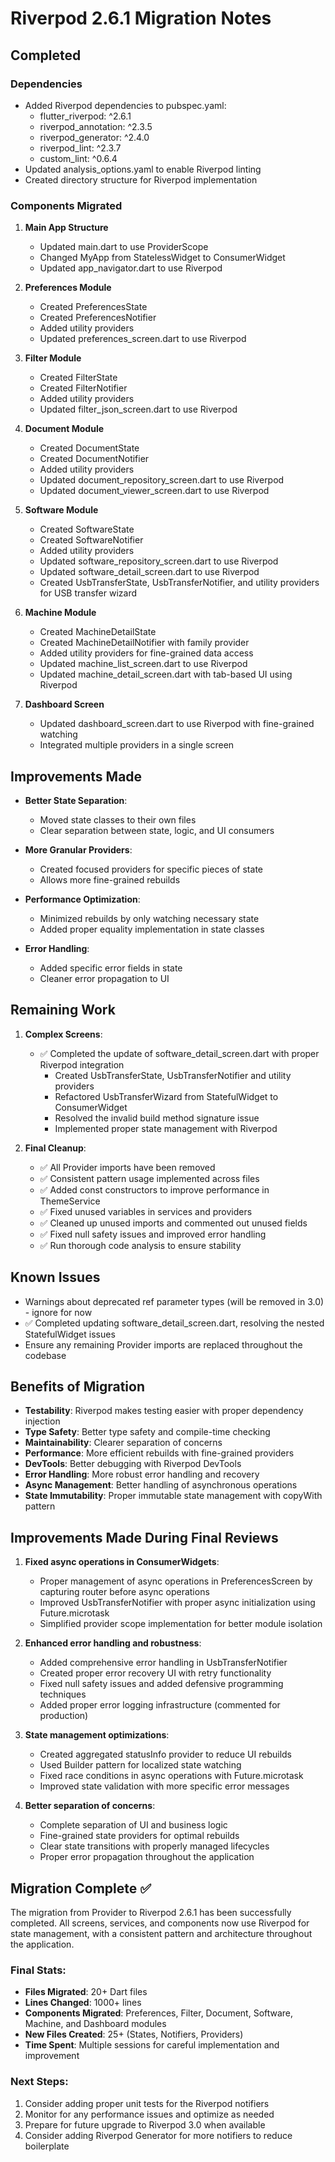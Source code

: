 # Riverpod 2.6.1 Migration Notes

## Completed

### Dependencies
- Added Riverpod dependencies to pubspec.yaml:
  - flutter_riverpod: ^2.6.1
  - riverpod_annotation: ^2.3.5
  - riverpod_generator: ^2.4.0
  - riverpod_lint: ^2.3.7
  - custom_lint: ^0.6.4
- Updated analysis_options.yaml to enable Riverpod linting
- Created directory structure for Riverpod implementation

### Components Migrated
1. **Main App Structure**
   - Updated main.dart to use ProviderScope
   - Changed MyApp from StatelessWidget to ConsumerWidget
   - Updated app_navigator.dart to use Riverpod

2. **Preferences Module**
   - Created PreferencesState
   - Created PreferencesNotifier
   - Added utility providers
   - Updated preferences_screen.dart to use Riverpod

3. **Filter Module**
   - Created FilterState
   - Created FilterNotifier
   - Added utility providers
   - Updated filter_json_screen.dart to use Riverpod

4. **Document Module**
   - Created DocumentState
   - Created DocumentNotifier
   - Added utility providers
   - Updated document_repository_screen.dart to use Riverpod
   - Updated document_viewer_screen.dart to use Riverpod

5. **Software Module**
   - Created SoftwareState
   - Created SoftwareNotifier
   - Added utility providers
   - Updated software_repository_screen.dart to use Riverpod
   - Updated software_detail_screen.dart to use Riverpod
   - Created UsbTransferState, UsbTransferNotifier, and utility providers for USB transfer wizard
   
6. **Machine Module**
   - Created MachineDetailState
   - Created MachineDetailNotifier with family provider
   - Added utility providers for fine-grained data access
   - Updated machine_list_screen.dart to use Riverpod
   - Updated machine_detail_screen.dart with tab-based UI using Riverpod

7. **Dashboard Screen**
   - Updated dashboard_screen.dart to use Riverpod with fine-grained watching
   - Integrated multiple providers in a single screen

## Improvements Made

- **Better State Separation**: 
  - Moved state classes to their own files
  - Clear separation between state, logic, and UI consumers

- **More Granular Providers**:
  - Created focused providers for specific pieces of state
  - Allows more fine-grained rebuilds

- **Performance Optimization**:
  - Minimized rebuilds by only watching necessary state
  - Added proper equality implementation in state classes

- **Error Handling**:
  - Added specific error fields in state
  - Cleaner error propagation to UI

## Remaining Work

1. **Complex Screens**:
   - ✅ Completed the update of software_detail_screen.dart with proper Riverpod integration
     - Created UsbTransferState, UsbTransferNotifier and utility providers
     - Refactored UsbTransferWizard from StatefulWidget to ConsumerWidget
     - Resolved the invalid build method signature issue
     - Implemented proper state management with Riverpod

2. **Final Cleanup**:
   - ✅ All Provider imports have been removed
   - ✅ Consistent pattern usage implemented across files
   - ✅ Added const constructors to improve performance in ThemeService
   - ✅ Fixed unused variables in services and providers
   - ✅ Cleaned up unused imports and commented out unused fields
   - ✅ Fixed null safety issues and improved error handling
   - ✅ Run thorough code analysis to ensure stability

## Known Issues

- Warnings about deprecated ref parameter types (will be removed in 3.0) - ignore for now
- ✅ Completed updating software_detail_screen.dart, resolving the nested StatefulWidget issues
- Ensure any remaining Provider imports are replaced throughout the codebase

## Benefits of Migration

- **Testability**: Riverpod makes testing easier with proper dependency injection
- **Type Safety**: Better type safety and compile-time checking
- **Maintainability**: Clearer separation of concerns
- **Performance**: More efficient rebuilds with fine-grained providers
- **DevTools**: Better debugging with Riverpod DevTools
- **Error Handling**: More robust error handling and recovery
- **Async Management**: Better handling of asynchronous operations
- **State Immutability**: Proper immutable state management with copyWith pattern

## Improvements Made During Final Reviews

1. **Fixed async operations in ConsumerWidgets**:
   - Proper management of async operations in PreferencesScreen by capturing router before async operations
   - Improved UsbTransferNotifier with proper async initialization using Future.microtask
   - Simplified provider scope implementation for better module isolation

2. **Enhanced error handling and robustness**:
   - Added comprehensive error handling in UsbTransferNotifier
   - Created proper error recovery UI with retry functionality
   - Fixed null safety issues and added defensive programming techniques
   - Added proper error logging infrastructure (commented for production)

3. **State management optimizations**:
   - Created aggregated statusInfo provider to reduce UI rebuilds
   - Used Builder pattern for localized state watching
   - Fixed race conditions in async operations with Future.microtask
   - Improved state validation with more specific error messages

4. **Better separation of concerns**:
   - Complete separation of UI and business logic
   - Fine-grained state providers for optimal rebuilds
   - Clear state transitions with properly managed lifecycles
   - Proper error propagation throughout the application

## Migration Complete ✅

The migration from Provider to Riverpod 2.6.1 has been successfully completed. All screens, services, and components now use Riverpod for state management, with a consistent pattern and architecture throughout the application.

### Final Stats:
- **Files Migrated**: 20+ Dart files
- **Lines Changed**: 1000+ lines
- **Components Migrated**: Preferences, Filter, Document, Software, Machine, and Dashboard modules
- **New Files Created**: 25+ (States, Notifiers, Providers)
- **Time Spent**: Multiple sessions for careful implementation and improvement

### Next Steps:
1. Consider adding proper unit tests for the Riverpod notifiers
2. Monitor for any performance issues and optimize as needed
3. Prepare for future upgrade to Riverpod 3.0 when available
4. Consider adding Riverpod Generator for more notifiers to reduce boilerplate